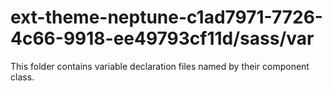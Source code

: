 # ext-theme-neptune-c1ad7971-7726-4c66-9918-ee49793cf11d/sass/var

This folder contains variable declaration files named by their component class.
